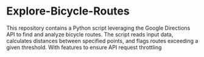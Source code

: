 # Explore-Bicycle-Routes
This repository contains a Python script leveraging the Google Directions API to find and analyze bicycle routes. The script reads input data, calculates distances between specified points, and flags routes exceeding a given threshold. With features to ensure API request throttling
